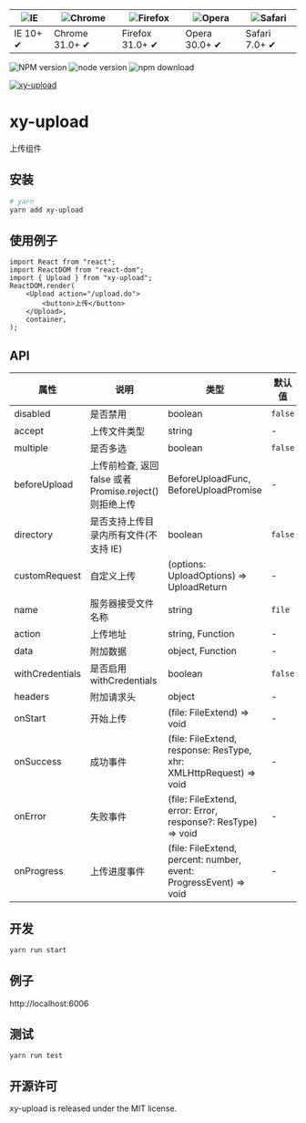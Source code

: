 | ![IE](https://github.com/alrra/browser-logos/blob/master/src/edge/edge_48x48.png?raw=true) | ![Chrome](https://github.com/alrra/browser-logos/blob/master/src/chrome/chrome_48x48.png?raw=true) | ![Firefox](https://github.com/alrra/browser-logos/blob/master/src/firefox/firefox_48x48.png?raw=true) | ![Opera](https://github.com/alrra/browser-logos/blob/master/src/opera/opera_48x48.png?raw=true) | ![Safari](https://github.com/alrra/browser-logos/blob/master/src/safari/safari_48x48.png?raw=true) |
| ------------------------------------------------------------------------------------------ | -------------------------------------------------------------------------------------------------- | ----------------------------------------------------------------------------------------------------- | ----------------------------------------------------------------------------------------------- | -------------------------------------------------------------------------------------------------- |
| IE 10+ ✔                                                                                   | Chrome 31.0+ ✔                                                                                     | Firefox 31.0+ ✔                                                                                       | Opera 30.0+ ✔                                                                                   | Safari 7.0+ ✔                                                                                      |

![NPM version](http://img.shields.io/npm/v/xy-upload.svg?style=flat-square)
![node version](https://img.shields.io/badge/node.js-%3E=_0.10-green.svg?style=flat-square)
![npm download](https://img.shields.io/npm/dm/xy-upload.svg?style=flat-square)

[![xy-upload](https://nodei.co/npm/xy-upload.png)](https://npmjs.org/package/xy-upload)

# xy-upload

上传组件

## 安装

```bash
# yarn
yarn add xy-upload
```

## 使用例子

```tsx
import React from "react";
import ReactDOM from "react-dom";
import { Upload } from "xy-upload";
ReactDOM.render(
    <Upload action="/upload.do">
        <button>上传</button>
    </Upload>,
    container,
);
```

## API

| 属性            | 说明                                                    | 类型                                                               | 默认值  |
| --------------- | ------------------------------------------------------- | ------------------------------------------------------------------ | ------- |
| disabled        | 是否禁用                                                | boolean                                                            | `false` |
| accept          | 上传文件类型                                            | string                                                             | -       |
| multiple        | 是否多选                                                | boolean                                                            | `false` |
| beforeUpload    | 上传前检查, 返回 false 或者 Promise.reject() 则拒绝上传 | BeforeUploadFunc, BeforeUploadPromise                              | -       |
| directory       | 是否支持上传目录内所有文件(不支持 IE)                   | boolean                                                            | `false` |
| customRequest   | 自定义上传                                              | (options: UploadOptions) => UploadReturn                           | -       |
| name            | 服务器接受文件名称                                      | string                                                             | `file`  |
| action          | 上传地址                                                | string, Function                                                   | -       |
| data            | 附加数据                                                | object, Function                                                   | -       |
| withCredentials | 是否启用 withCredentials                                | boolean                                                            | `false` |
| headers         | 附加请求头                                              | object                                                             | -       |
| onStart         | 开始上传                                                | (file: FileExtend) => void                                         | -       |
| onSuccess       | 成功事件                                                | (file: FileExtend, response: ResType, xhr: XMLHttpRequest) => void | -       |
| onError         | 失败事件                                                | (file: FileExtend, error: Error, response?: ResType) => void       | -       |
| onProgress      | 上传进度事件                                            | (file: FileExtend, percent: number, event: ProgressEvent) => void  | -       |

## 开发

```sh
yarn run start
```

## 例子

http://localhost:6006

## 测试

```
yarn run test
```

## 开源许可

xy-upload is released under the MIT license.
